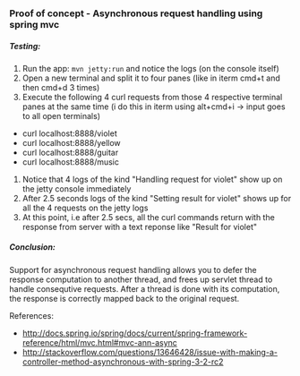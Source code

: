 ### Proof of concept - Asynchronous request handling using spring mvc

##### Testing:
1. Run the app: `mvn jetty:run` and notice the logs (on the console itself)
1. Open a new terminal and split it to four panes (like in iterm cmd+t and then cmd+d 3 times)
1. Execute the following 4 curl requests from those 4 respective terminal panes at the same time (i do this in iterm using alt+cmd+i -> input goes to all open terminals)
  * curl localhost:8888/violet
  * curl localhost:8888/yellow
  * curl localhost:8888/guitar
  * curl localhost:8888/music
1. Notice that 4 logs of the kind "Handling request for violet" show up on the jetty console immediately
1. After 2.5 seconds logs of the kind "Setting result for violet" shows up for all the 4 requests on the jetty logs
1. At this point, i.e after 2.5 secs, all the curl commands return with the response from server with a text reponse like "Result for violet"

##### Conclusion:
Support for asynchronous request handling allows you to defer the response computation to another thread, and frees up servlet thread to handle consequtive requests. After a thread is done with its computation, the response is correctly mapped back to the original request.

References:
* http://docs.spring.io/spring/docs/current/spring-framework-reference/html/mvc.html#mvc-ann-async
* http://stackoverflow.com/questions/13646428/issue-with-making-a-controller-method-asynchronous-with-spring-3-2-rc2
